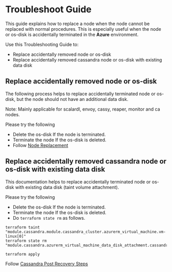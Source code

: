 # Troubleshoot Guide

This guide explains how to replace a node when the node cannot be replaced with normal procedures. This is especially useful when the node or os-disk is accidentally terminated in the **Azure** environment.

Use this Troubleshooting Guide to:
- Replace accidentally removed node or os-disk
- Replace accidentally removed cassandra node or os-disk with existing data disk

## Replace accidentally removed node or os-disk
The following process helps to replace accidentally terminated node or os-disk, but the node should not have an additional data disk.

Note: Mainly applicable for scalardl, envoy, cassy, reaper, monitor and ca nodes.
 
Please try the following
* Delete the os-disk If the node is terminated.
* Terminate the node If the os-disk is deleted.
* Follow [Node Replacement](NodeReplacement.md)

## Replace accidentally removed cassandra node or os-disk with existing data disk
This documentation helps to replace accidentally terminated node or os-disk with existing data disk (taint volume attachment).

Please try the following
* Delete the os-disk If the node is terminated.
* Terminate the node If the os-disk is deleted.
* Do `terraform state rm` as follows.
  
```console
terraform taint "module.cassandra.module.cassandra_cluster.azurerm_virtual_machine.vm-linux[0]"
terraform state rm "module.cassandra.azurerm_virtual_machine_data_disk_attachment.cassandra_data_volume_attachment[0]"

terraform apply
```

Follow [Cassandra Post Recovery Steps](CassandraOperation.md#post-recovery-steps)